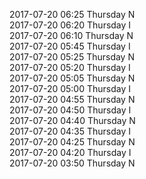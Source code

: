 2017-07-20 06:25 Thursday  N  
2017-07-20 06:20 Thursday  I  
2017-07-20 06:10 Thursday  N  
2017-07-20 05:45 Thursday  I  
2017-07-20 05:25 Thursday  N  
2017-07-20 05:20 Thursday  I  
2017-07-20 05:05 Thursday  N  
2017-07-20 05:00 Thursday  I  
2017-07-20 04:55 Thursday  N  
2017-07-20 04:50 Thursday  I  
2017-07-20 04:40 Thursday  N  
2017-07-20 04:35 Thursday  I  
2017-07-20 04:25 Thursday  N  
2017-07-20 04:20 Thursday  I  
2017-07-20 03:50 Thursday  N  
